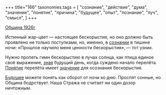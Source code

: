 +++
title="166"
taxonomies.tags = [
 "сознание",
 "действие",
 "дума",
 "значение",
 "понятие",
 "причина",
 "будущее",
 "опыт",
 "познание",
 "луч",
 "смысл",
]
+++

[Община 1926г](/agni/1926)

Истинный жар-цвет — настоящее бескорыстие, но оно должно быть проявлено не только поступками, но, именно, в [сознании](/tags/дума) в тишине ночи: «Прошлое научило меня ценности бескорыстия», — тот узник.   

Нужно пропеть гимн бескорыстию в лучах солнца, как птица единое своё выражение, [зная](/tags/познание) будущий день, когда суждено начало перелёта. [Понятие](/tags/понятие) перелёта имеет [значение](/tags/значение) для осознания бескорыстия.   

[Будущее](/tags/будущее) можете понять как оборот от ночи ко дню. Проспят сонные, но Община бодрствует. Наша Стража не считает ни один дозор ничтожным.   

